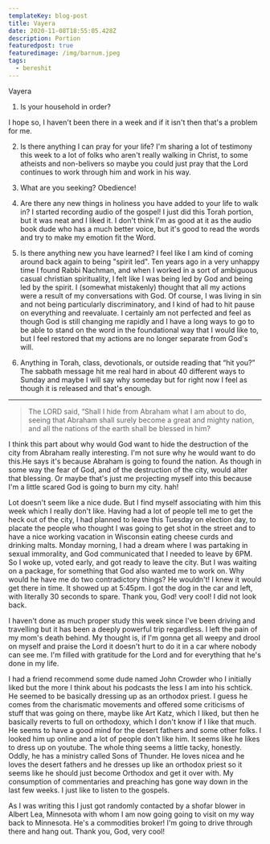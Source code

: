 ```yaml
---
templateKey: blog-post
title: Vayera
date: 2020-11-08T18:55:05.428Z
description: Portion
featuredpost: true
featuredimage: /img/barnum.jpeg
tags:
  - bereshit
---
```


Vayera

1. Is your household in order?

I hope so, I haven't been there in a week and if it isn't then that's a problem for me.

2. Is there anything I can pray for your life?
   I'm sharing a lot of testimony this week to a lot of folks who aren't really walking in Christ, to some atheists and non-belivers so maybe you could just pray that the Lord continues to work through him and work in his way.

3. What are you seeking?
   Obedience!

4. Are there any new things in holiness you have added to your life to walk in?
   I started recording audio of the gospel! I just did this Torah portion, but it was neat and I liked it. I don't think I'm as good at it as the audio book dude who has a much better voice, but it's good to read the words and try to make my emotion fit the Word.

5. Is there anything new you have learned?
   I feel like I am kind of coming around back again to being "spirit led". Ten years ago in a very unhappy time I found Rabbi Nachman, and when I worked in a sort of ambiguous casual christian spirituality, I felt like I was being led by God and being led by the spirit. I (somewhat mistakenly) thought that all my actions were a result of my conversations with God. Of course, I was living in sin and not being particularly discriminatory, and I kind of had to hit pause on everything and reevaluate. I certainly am not perfected and feel as though God is still changing me rapidly and I have a long ways to go to be able to stand on the word in the foundational way that I would like to, but I feel restored that my actions are no longer separate from God's will.

6. Anything in Torah, class, devotionals, or outside reading that “hit you?”
   The sabbath message hit me real hard in about 40 different ways to Sunday and maybe I will say why someday but for right now I feel as though it is released and that's enough.

---

> The LORD said, “Shall I hide from Abraham what I am about to do, seeing that Abraham shall surely become a great and mighty nation, and all the nations of the earth shall be blessed in him?

I think this part about why would God want to hide the destruction of the city from Abraham really interesting. I'm not sure why he would want to do this.He says it's because Abraham is going to found the nation. As though in some way the fear of God, and of the destruction of the city, would alter that blessing. Or maybe that's just me projecting myself into this because I'm a little scared God is going to burn my city. hah!

Lot doesn't seem like a nice dude. But I find myself associating with him this week which I really don't like. Having had a lot of people tell me to get the heck out of the city, I had planned to leave this Tuesday on election day, to placate the people who thought I was going to get shot in the street and to have a nice working vacation in Wisconsin eating cheese curds and drinking malts. Monday morning, I had a dream where I was partaking in sexual immorality, and God communicated that I needed to leave by 6PM. So I woke up, voted early, and got ready to leave the city. But I was waiting on a package, for something that God also wanted me to work on. Why would he have me do two contradictory things? He wouldn't! I knew it would get there in time. It showed up at 5:45pm. I got the dog in the car and left, with literally 30 seconds to spare. Thank you, God! very cool! I did not look back.

I haven't done as much proper study this week since I've been driving and travelling but it has been a deeply powerful trip regardless. I left the pain of my mom's death behind. My thought is, if I'm gonna get all weepy and drool on myself and praise the Lord it doesn't hurt to do it in a car where nobody can see me. I'm filled with gratitude for the Lord and for everything that he's done in my life.

I had a friend recommend some dude named John Crowder who I initially liked but the more I think about his podcasts the less I am into his schtick. He seemed to be basically dressing up as an orthodox priest. I guess he comes from the charismatic movements and offered some criticisms of stuff that was going on there, maybe like Art Katz, which I liked, but then he basically reverts to full on orthodoxy, which I don't know if I like that much. He seems to have a good mind for the desert fathers and some other folks. I looked him up online and a lot of people don't like him. It seems like he likes to dress up on youtube. The whole thing seems a little tacky, honestly. Oddly, he has a ministry called Sons of Thunder. He loves nicea and he loves the desert fathers and he dresses up like an orthodox priest so it seems like he should just become Orthodox and get it over with. My consumption of commentaries and preaching has gone way down in the last few weeks. I just like to listen to the gospels.

As I was writing this I just got randomly contacted by a shofar blower in Albert Lea, Minnesota with whom I am now going going to visit on my way back to Minnesota. He's a commodities broker! I'm going to drive through there and hang out. Thank you, God, very cool!
